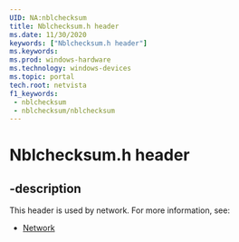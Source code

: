 ```yaml
---
UID: NA:nblchecksum
title: Nblchecksum.h header
ms.date: 11/30/2020
keywords: ["Nblchecksum.h header"]
ms.keywords: 
ms.prod: windows-hardware
ms.technology: windows-devices
ms.topic: portal
tech.root: netvista
f1_keywords:
 - nblchecksum
 - nblchecksum/nblchecksum
---
```


# Nblchecksum.h header


## -description

This header is used by network. For more information, see:

- [Network](../_netvista/index.md)
